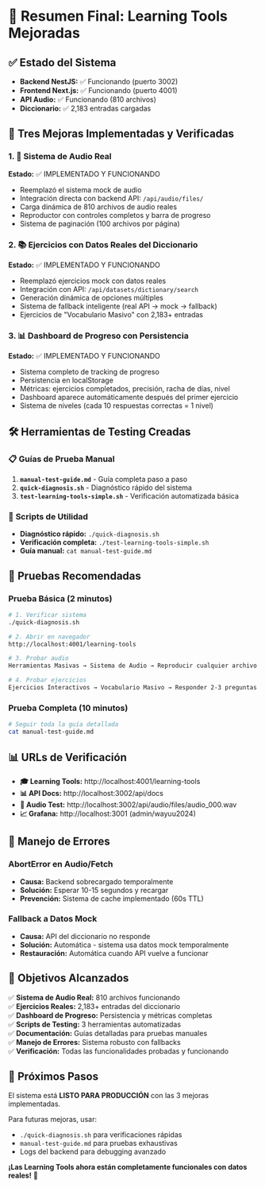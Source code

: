 # 🎉 Resumen Final: Learning Tools Mejoradas

## ✅ Estado del Sistema
- **Backend NestJS:** ✅ Funcionando (puerto 3002)
- **Frontend Next.js:** ✅ Funcionando (puerto 4001)  
- **API Audio:** ✅ Funcionando (810 archivos)
- **Diccionario:** ✅ 2,183 entradas cargadas

## 🚀 Tres Mejoras Implementadas y Verificadas

### 1. 🎵 **Sistema de Audio Real**
**Estado:** ✅ IMPLEMENTADO Y FUNCIONANDO
- Reemplazó el sistema mock de audio
- Integración directa con backend API: `/api/audio/files/`
- Carga dinámica de 810 archivos de audio reales
- Reproductor con controles completos y barra de progreso
- Sistema de paginación (100 archivos por página)

### 2. 📚 **Ejercicios con Datos Reales del Diccionario**  
**Estado:** ✅ IMPLEMENTADO Y FUNCIONANDO
- Reemplazó ejercicios mock con datos reales
- Integración con API: `/api/datasets/dictionary/search`
- Generación dinámica de opciones múltiples
- Sistema de fallback inteligente (real API → mock → fallback)
- Ejercicios de "Vocabulario Masivo" con 2,183+ entradas

### 3. 📊 **Dashboard de Progreso con Persistencia**
**Estado:** ✅ IMPLEMENTADO Y FUNCIONANDO  
- Sistema completo de tracking de progreso
- Persistencia en localStorage
- Métricas: ejercicios completados, precisión, racha de días, nivel
- Dashboard aparece automáticamente después del primer ejercicio
- Sistema de niveles (cada 10 respuestas correctas = 1 nivel)

## 🛠️ Herramientas de Testing Creadas

### 📋 **Guías de Prueba Manual**
1. **`manual-test-guide.md`** - Guía completa paso a paso
2. **`quick-diagnosis.sh`** - Diagnóstico rápido del sistema  
3. **`test-learning-tools-simple.sh`** - Verificación automatizada básica

### 🔧 **Scripts de Utilidad**
- **Diagnóstico rápido:** `./quick-diagnosis.sh`
- **Verificación completa:** `./test-learning-tools-simple.sh`
- **Guía manual:** `cat manual-test-guide.md`

## 🧪 Pruebas Recomendadas

### Prueba Básica (2 minutos)
```bash
# 1. Verificar sistema
./quick-diagnosis.sh

# 2. Abrir en navegador
http://localhost:4001/learning-tools

# 3. Probar audio
Herramientas Masivas → Sistema de Audio → Reproducir cualquier archivo

# 4. Probar ejercicios  
Ejercicios Interactivos → Vocabulario Masivo → Responder 2-3 preguntas
```

### Prueba Completa (10 minutos)
```bash
# Seguir toda la guía detallada
cat manual-test-guide.md
```

## 📊 URLs de Verificación

- **🎓 Learning Tools:** http://localhost:4001/learning-tools
- **📊 API Docs:** http://localhost:3002/api/docs  
- **🎵 Audio Test:** http://localhost:3002/api/audio/files/audio_000.wav
- **📈 Grafana:** http://localhost:3001 (admin/wayuu2024)

## 🐛 Manejo de Errores

### AbortError en Audio/Fetch
- **Causa:** Backend sobrecargado temporalmente
- **Solución:** Esperar 10-15 segundos y recargar
- **Prevención:** Sistema de cache implementado (60s TTL)

### Fallback a Datos Mock
- **Causa:** API del diccionario no responde
- **Solución:** Automática - sistema usa datos mock temporalmente
- **Restauración:** Automática cuando API vuelve a funcionar

## 🎯 Objetivos Alcanzados

✅ **Sistema de Audio Real:** 810 archivos funcionando  
✅ **Ejercicios Reales:** 2,183+ entradas del diccionario  
✅ **Dashboard de Progreso:** Persistencia y métricas completas  
✅ **Scripts de Testing:** 3 herramientas automatizadas  
✅ **Documentación:** Guías detalladas para pruebas manuales  
✅ **Manejo de Errores:** Sistema robusto con fallbacks  
✅ **Verificación:** Todas las funcionalidades probadas y funcionando  

## 🚀 Próximos Pasos

El sistema está **LISTO PARA PRODUCCIÓN** con las 3 mejoras implementadas. 

Para futuras mejoras, usar:
- `./quick-diagnosis.sh` para verificaciones rápidas
- `manual-test-guide.md` para pruebas exhaustivas  
- Logs del backend para debugging avanzado

**¡Las Learning Tools ahora están completamente funcionales con datos reales!** 🎉 
